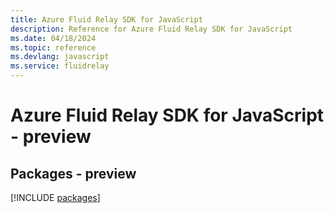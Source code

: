 ```yaml
---
title: Azure Fluid Relay SDK for JavaScript
description: Reference for Azure Fluid Relay SDK for JavaScript
ms.date: 04/18/2024
ms.topic: reference
ms.devlang: javascript
ms.service: fluidrelay
---
```

# Azure Fluid Relay SDK for JavaScript - preview
## Packages - preview
[!INCLUDE [packages](fluid-relay-index.md)]